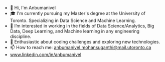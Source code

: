 
- 👋 Hi, I'm Anbumanivel
- 🎓 I'm currently pursuing my Master's degree at the University of Toronto. Specializing in Data Science and Machine Learning.
- 💼 I’m interested in working in the fields of Data Science/Analytics, Big Data, Deep Learning, and Machine learning in any engineering discipline.
- 🚀 Enthusiastic about coding challenges and exploring new technologies.
- 📫 How to reach me: anbumanivel.mohansuganthi@mail.utoronto.ca
- www.linkedin.com/in/anbumanivel

<!--
**Anbu0798/Anbu0798** is a ✨ _special_ ✨ repository because its `README.md` (this file) appears on your GitHub profile.

Here are some ideas to get you started:

- 🔭 I’m currently working on ...
- 🌱 I’m currently learning ...
- 👯 I’m looking to collaborate on ...
- 🤔 I’m looking for help with ...
- 💬 Ask me about ...
- 📫 How to reach me: ...
- 😄 Pronouns: ...
- ⚡ Fun fact: ...
-->
